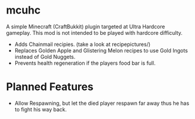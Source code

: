 mcuhc
=====

A simple Minecraft (CraftBukkit) plugin targeted at Ultra Hardcore gameplay. This mod is not intended to be played with hardcore difficulty.

* Adds Chainmail recipies. (take a look at recipepictures/)
* Replaces Golden Apple and Glistering Melon recipes to use Gold Ingots instead of Gold Nuggets.
* Prevents health regeneration if the players food bar is full.

Planned Features
================

* Allow Respawning, but let the died player respawn far away thus he has to fight his way back.

